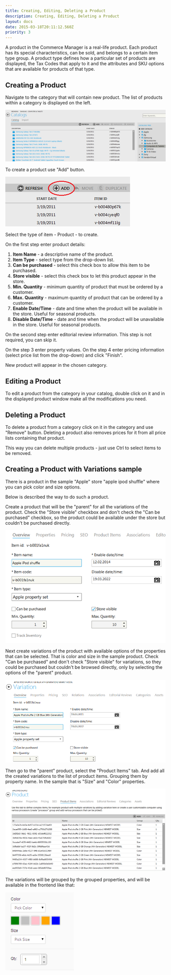 ```yaml
---
title: Creating, Editing, Deleting a Product
description: Creating, Editing, Deleting a Product
layout: docs
date: 2015-03-18T20:11:12.560Z
priority: 3
---
```

A product in the Commerce Manager is a real-life product. Each product has its special characteristics, can be sold, and belongs to a certain item type group. A product type defines how a particular set of products are displayed, the Tax Codes that apply to it and the attributes and SKU options that are available for products of that type.

## Creating a Product

Navigate to the category that will contain new product. The list of products within a category is displayed on the left.

<img src="../../../../assets/images/docs/027-list-of-products.PNG" />

To create a product use "Add" button.

<img src="../../../../assets/images/docs/028-add-product.PNG" />

Select the type of item - Product - to create.

On the first step enter product details:

1. **Item Name** - a descriptive name of the product.
2. **Item Type** - select type from the drop-down list.
3. **Can be purchased** - select this check box to allow this item to be purchased.
4. **Store visible** - select this check box to let this product appear in the store.
5. **Min. Quantity** - minimum quantity of product that must be ordered by a customer.
6. **Max. Quantity** - maximum quantity of product that can be ordered by a customer.
7. **Enable Date/Time** - date and time when the product will be available in the store. Useful for seasonal products.
8. **Disable Date/Time** - date and time when the product will be unavailable in the store. Useful for seasonal products.

On the second step enter editorial review information. This step is not required, you can skip it.

On the step 3 enter property values. On the step 4 enter pricing information (select price list from the drop-down) and click "Finish".

New product will appear in the chosen category.

## Editing a Product

To edit a product from the category in your catalog, double click on it and in the displayed product window make all the modifications you need.

## Deleting a Product

To delete a product from a category click on it in the category and use "Remove" button. Deleting a product also removes prices for it from all price lists containing that product.

This way you can delete multiple products - just use Ctrl to select items to be removed.

## Creating a Product with Variations sample

There is a product in the sample "Apple" store "apple ipod shuffle" where you can pick color and size options.

Below is described the way to do such a product.

Create a product that will be the "parent" for all the variations of the product. Check the "Store visible" checkbox and don't check the "Can be purchased" checkbox, so the product could be available under the store but couldn't be purchased directly.

<img src="../../../../assets/images/docs/1.png" />

Next create variations of the product with available options of the properties that can be selected. That is color and size in the sample product. Check "Can be purchased" and don't check "Store visible" for variations, so they could be purchased but couldn't be browsed directly, only by selecting the options of the "parent" product.

<img src="../../../../assets/images/docs/3.png" />

Then go to the "parent" product, select the "Product Items" tab. And add all the created variations to the list of product items. Grouping them by property name. In the sample that is "Size" and "Color" properties.

<img src="../../../../assets/images/docs/2.png" />

The variations will be grouped by the grouped properties, and will be available in the frontend like that:

<img src="../../../../assets/images/docs/4.png" />